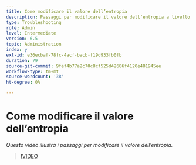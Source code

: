 ```yaml
---
title: Come modificare il valore dell’entropia
description: Passaggi per modificare il valore dell’entropia a livello di sistema operativo
type: Troubleshooting
role: Admin
level: Intermediate
version: 6.5
topic: Administration
index: y
exl-id: e36ecbaf-78fc-4acf-bacb-f19d933fb0fb
duration: 79
source-git-commit: 9fef4b77a2c70c8cf525d42686f4120e481945ee
workflow-type: tm+mt
source-wordcount: '38'
ht-degree: 0%

---
```


# Come modificare il valore dell’entropia

*Questo video illustra i passaggi per modificare il valore dell’entropia.*

>[!VIDEO](https://video.tv.adobe.com/v/335494?quality=12&learn=on)
